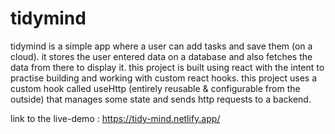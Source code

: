 # tidymind

tidymind is a simple app where a user can add tasks and save them (on a cloud). it stores the user entered data on a database and also fetches the data from there to display it. this project is built using react with the intent to practise building and working with custom react hooks. this project uses a custom hook called useHttp (entirely reusable & configurable from the outside) that manages some state and sends http requests to a backend.

link to the live-demo : https://tidy-mind.netlify.app/
